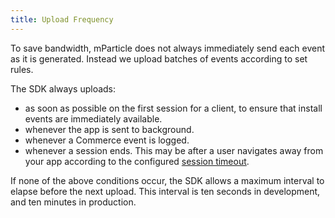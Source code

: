 ```yaml
---
title: Upload Frequency
---
```


To save bandwidth, mParticle does not always immediately send each event as it is generated. Instead we upload batches of events according to set rules.

The SDK always uploads:

* as soon as possible on the first session for a client, to ensure that install events are immediately available.
* whenever the app is sent to background.
* whenever a Commerce event is logged.
* whenever a session ends. This may be after a user navigates away from your app according to the configured [session timeout](/developers/sdk/unity/session-management#session-timeout).

If none of the above conditions occur, the SDK allows a maximum interval to elapse before the next upload. This interval is ten seconds in development, and ten minutes in production.

